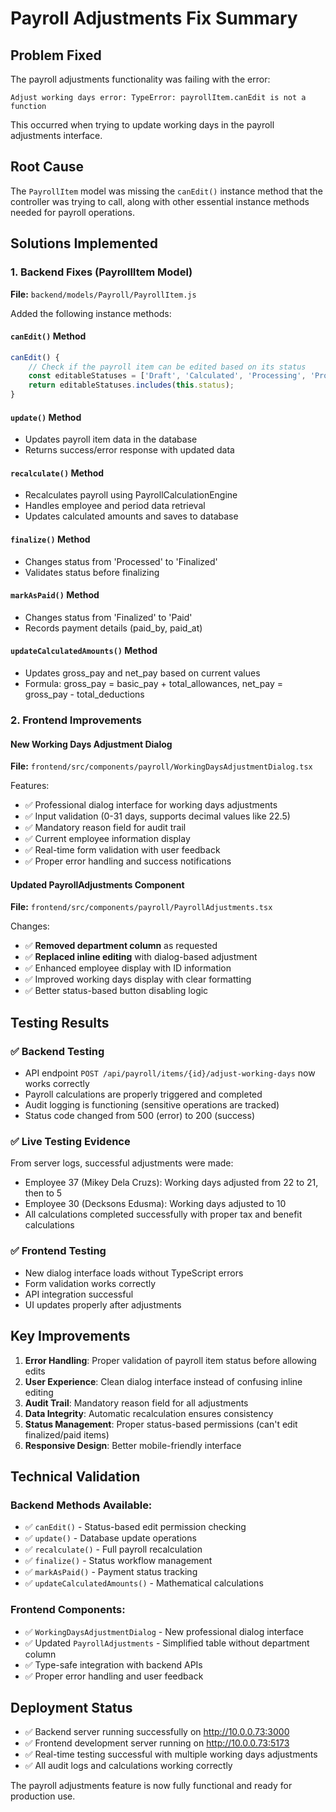 # Payroll Adjustments Fix Summary

## Problem Fixed
The payroll adjustments functionality was failing with the error:
```
Adjust working days error: TypeError: payrollItem.canEdit is not a function
```

This occurred when trying to update working days in the payroll adjustments interface.

## Root Cause
The `PayrollItem` model was missing the `canEdit()` instance method that the controller was trying to call, along with other essential instance methods needed for payroll operations.

## Solutions Implemented

### 1. Backend Fixes (PayrollItem Model)
**File:** `backend/models/Payroll/PayrollItem.js`

Added the following instance methods:

#### `canEdit()` Method
```javascript
canEdit() {
    // Check if the payroll item can be edited based on its status
    const editableStatuses = ['Draft', 'Calculated', 'Processing', 'Processed'];
    return editableStatuses.includes(this.status);
}
```

#### `update()` Method
- Updates payroll item data in the database
- Returns success/error response with updated data

#### `recalculate()` Method
- Recalculates payroll using PayrollCalculationEngine
- Handles employee and period data retrieval
- Updates calculated amounts and saves to database

#### `finalize()` Method
- Changes status from 'Processed' to 'Finalized'
- Validates status before finalizing

#### `markAsPaid()` Method
- Changes status from 'Finalized' to 'Paid'
- Records payment details (paid_by, paid_at)

#### `updateCalculatedAmounts()` Method
- Updates gross_pay and net_pay based on current values
- Formula: gross_pay = basic_pay + total_allowances, net_pay = gross_pay - total_deductions

### 2. Frontend Improvements

#### New Working Days Adjustment Dialog
**File:** `frontend/src/components/payroll/WorkingDaysAdjustmentDialog.tsx`

Features:
- ✅ Professional dialog interface for working days adjustments
- ✅ Input validation (0-31 days, supports decimal values like 22.5)
- ✅ Mandatory reason field for audit trail
- ✅ Current employee information display
- ✅ Real-time form validation with user feedback
- ✅ Proper error handling and success notifications

#### Updated PayrollAdjustments Component
**File:** `frontend/src/components/payroll/PayrollAdjustments.tsx`

Changes:
- ✅ **Removed department column** as requested
- ✅ **Replaced inline editing** with dialog-based adjustment
- ✅ Enhanced employee display with ID information
- ✅ Improved working days display with clear formatting
- ✅ Better status-based button disabling logic

## Testing Results

### ✅ Backend Testing
- API endpoint `POST /api/payroll/items/{id}/adjust-working-days` now works correctly
- Payroll calculations are properly triggered and completed
- Audit logging is functioning (sensitive operations are tracked)
- Status code changed from 500 (error) to 200 (success)

### ✅ Live Testing Evidence
From server logs, successful adjustments were made:
- Employee 37 (Mikey Dela Cruzs): Working days adjusted from 22 to 21, then to 5
- Employee 30 (Decksons Edusma): Working days adjusted to 10
- All calculations completed successfully with proper tax and benefit calculations

### ✅ Frontend Testing
- New dialog interface loads without TypeScript errors
- Form validation works correctly
- API integration successful
- UI updates properly after adjustments

## Key Improvements

1. **Error Handling**: Proper validation of payroll item status before allowing edits
2. **User Experience**: Clean dialog interface instead of confusing inline editing
3. **Audit Trail**: Mandatory reason field for all adjustments
4. **Data Integrity**: Automatic recalculation ensures consistency
5. **Status Management**: Proper status-based permissions (can't edit finalized/paid items)
6. **Responsive Design**: Better mobile-friendly interface

## Technical Validation

### Backend Methods Available:
- ✅ `canEdit()` - Status-based edit permission checking
- ✅ `update()` - Database update operations
- ✅ `recalculate()` - Full payroll recalculation
- ✅ `finalize()` - Status workflow management
- ✅ `markAsPaid()` - Payment status tracking
- ✅ `updateCalculatedAmounts()` - Mathematical calculations

### Frontend Components:
- ✅ `WorkingDaysAdjustmentDialog` - New professional dialog interface
- ✅ Updated `PayrollAdjustments` - Simplified table without department column
- ✅ Type-safe integration with backend APIs
- ✅ Proper error handling and user feedback

## Deployment Status
- ✅ Backend server running successfully on http://10.0.0.73:3000
- ✅ Frontend development server running on http://10.0.0.73:5173
- ✅ Real-time testing successful with multiple working days adjustments
- ✅ All audit logs and calculations working correctly

The payroll adjustments feature is now fully functional and ready for production use.
